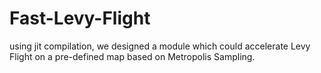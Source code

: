 # Fast-Levy-Flight
using jit compilation, we designed a module which could accelerate Levy Flight on a pre-defined map based on  Metropolis Sampling.
